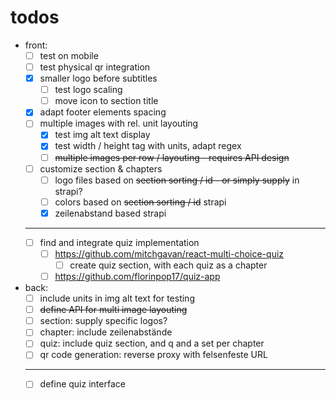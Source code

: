 # todos
- front:
  - [ ] test on mobile
  - [ ] test physical qr integration
  - [x] smaller logo before subtitles
    - [ ] test logo scaling
    - [ ] move icon to section title
  - [x] adapt footer elements spacing
  - [ ] multiple images with rel. unit layouting
    - [x] test img alt text display
    - [x] test width / height tag with units, adapt regex
    - [ ] ~~multiple images per row / layouting - requires API design~~
  - [ ] customize section & chapters 
    - [ ] logo files based on ~~section sorting / id - or simply supply~~ in strapi?
    - [ ] colors     based on ~~section sorting / id~~ strapi
    - [x] zeilenabstand based strapi
  - ---
  - [ ] find and integrate quiz implementation
    - [ ] https://github.com/mitchgavan/react-multi-choice-quiz
      - [ ] create quiz section, with each quiz as a chapter 
    - [ ] https://github.com/florinpop17/quiz-app
- back:
  - [ ] include units in img alt text for testing
  - [ ] ~~define API for multi image layouting~~ 
  - [ ] section: supply specific logos?
  - [ ] chapter: include zeilenabstände
  - [ ] quiz: include quiz section, and q and a set per chapter
  - [ ] qr code generation: reverse proxy with felsenfeste URL

  - ---
  - [ ] define quiz interface
